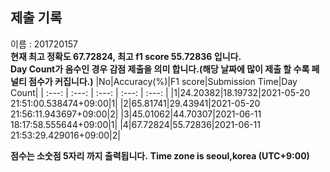 


  
## 제출 기록  
이름 : 201720157  
**현재 최고 정확도 67.72824, 최고 f1 score 55.72836 입니다.**  
**Day Count가 음수인 경우 감점 제출을 의미 합니다.(해당 날짜에 많이 제출 할 수록 페널티 점수가 커집니다.)**
|No|Accuracy(%)|F1 score|Submission Time|Day Count|
| :---: | :---: | :---: | :---: | :---: |
|1|24.20382|18.19732|2021-05-20 21:51:00.538474+09:00|1|
|2|65.81741|29.43941|2021-05-20 21:56:11.943697+09:00|2|
|3|45.01062|44.70307|2021-06-11 18:17:58.555644+09:00|1|
|4|67.72824|55.72836|2021-06-11 21:53:29.429016+09:00|2|


**점수는 소숫점 5자리 까지 출력됩니다.**
**Time zone is seoul,korea (UTC+9:00)**
